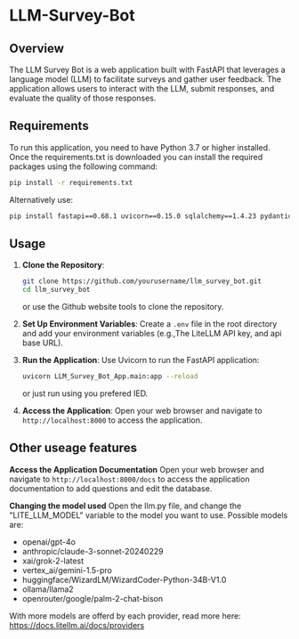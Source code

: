 # LLM-Survey-Bot

## Overview

The LLM Survey Bot is a web application built with FastAPI that leverages a language model (LLM) to facilitate surveys and gather user feedback. The application allows users to interact with the LLM, submit responses, and evaluate the quality of those responses.

## Requirements

To run this application, you need to have Python 3.7 or higher installed. Once the requirements.txt is downloaded you can install the required packages using the following command:

```bash
pip install -r requirements.txt
```

Alternatively use:
```bash
pip install fastapi==0.68.1 uvicorn==0.15.0 sqlalchemy==1.4.23 pydantic==1.8.2 httpx==0.19.0 python-dotenv==0.19.0 jinja2==3.0.1 
```

## Usage


1. **Clone the Repository**:
   ```bash
   git clone https://github.com/yourusername/llm_survey_bot.git
   cd llm_survey_bot
   ```
   or use the Github website tools to clone the repository.


2. **Set Up Environment Variables**:
   Create a `.env` file in the root directory and add your environment variables (e.g.,The LiteLLM API key, and api base URL).

3. **Run the Application**:
   Use Uvicorn to run the FastAPI application:
   ```bash
   uvicorn LLM_Survey_Bot_App.main:app --reload
   ```
   or just run using you prefered IED.

4. **Access the Application**:
   Open your web browser and navigate to `http://localhost:8000` to access the application.



## Other useage features

**Access the Application Documentation**
Open your web browser and navigate to `http://localhost:8000/docs` to access the application documentation to add questions and edit the database.


**Changing the model used**
Open the llm.py file, and change the "LITE_LLM_MODEL" variable to the model you want to use. Possible models are:
- openai/gpt-4o
- anthropic/claude-3-sonnet-20240229
- xai/grok-2-latest
- vertex_ai/gemini-1.5-pro
- huggingface/WizardLM/WizardCoder-Python-34B-V1.0
- ollama/llama2
- openrouter/google/palm-2-chat-bison

With more models are offerd by each provider, read more here: https://docs.litellm.ai/docs/providers
